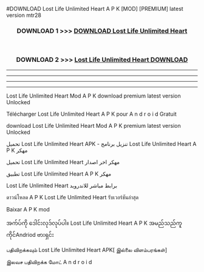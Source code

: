 #DOWNLOAD Lost Life  Unlimited Heart A P K [MOD] [PREMIUM] latest version mtr28



<div align="center">

<h3>DOWNLOAD 1 >>> <a href="https://teeasianyam.web.app?sq=Lost Life  Unlimited Heart">DOWNLOAD Lost Life  Unlimited Heart </a></h3><br>

<h3>DOWNLOAD 2 >>> <a href="https://teeasianyam.web.app?sq=Lost Life  Unlimited Heart ">Lost Life  Unlimited Heart  DOWNLOAD </a></h3>

</div>


----------------------------------------------------------

----------------------------------------------------------

----------------------------------------------------------

----------------------------------------------------------


Lost Life  Unlimited Heart  Mod A P K download premium latest version Unlocked

Télécharger Lost Life  Unlimited Heart  A P K pour A n d r o i d Gratuit

download Lost Life  Unlimited Heart  Mod A P K premium latest version Unlocked

تحميل Lost Life  Unlimited Heart  APK - تنزيل برنامج Lost Life  Unlimited Heart  A P K مهكر

تحميل Lost Life  Unlimited Heart  مهكر اخر اصدار

تطبيق Lost Life  Unlimited Heart  A P K مهكر

Lost Life  Unlimited Heart  برابط مباشر للاندرويد

ดาวน์โหลด A P K Lost Life  Unlimited Heart  รับเวอร์ชันล่าสุด

Baixar A P K mod

အက်ပ်ကို ဒေါင်းလုဒ်လုပ်ပါ။ Lost Life  Unlimited Heart  A P K အမည်သည်ကူကိုင်Andriod ဗားရှင်း

பதிவிறக்கவும் Lost Life  Unlimited Heart  APK[ இல்லை விளம்பரங்கள்] 
 
இலவச பதிவிறக்க மோட் A n d r o i d



